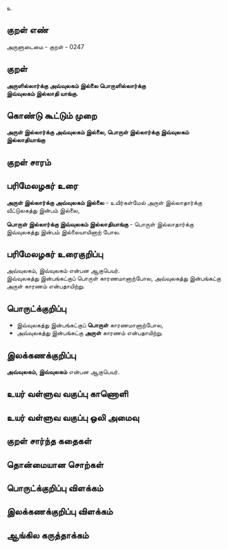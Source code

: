 உ

## குறள் எண் 

அருளுடைமை - குறள் - 0247  

## குறள் 

**அருளில்லார்க்கு அவ்வுலகம் இல்லை பொருளில்லார்க்கு  
இவ்வுலகம் இல்லாதி யாங்கு.**

## கொண்டு கூட்டும் முறை

**அருள் இல்லார்க்கு அவ்வுலகம் இல்லை, பொருள் இல்லார்க்கு இவ்வுலகம் இல்லாதியாங்கு**  

## குறள் சாரம் 


## பரிமேலழகர் உரை

**அருள் இல்லார்க்கு அவ்வுலகம் இல்லை** - உயிர்கள்மேல் அருள் இல்லாதார்க்கு வீட்டுலகத்து இன்பம் இல்லை,  

**பொருள் இல்லார்க்கு இவ்வுலகம் இல்லாதியாங்கு** - பொருள் இல்லாதார்க்கு இவ்வுலகத்து இன்பம் இல்லையாயினாற் போல.  

## பரிமேலழகர் உரைகுறிப்பு   

அவ்வுலகம், இவ்வுலகம் என்பன ஆகுபெயர்.  
இவ்வுலகத்து இன்பங்கட்குப் பொருள் காரணமானாற்போல, அவ்வுலகத்து இன்பங்கட்கு அருள் காரணம் என்பதாயிற்று.  

## பொருட்க்குறிப்பு 

* இவ்வுலகத்து இன்பங்கட்குப் **பொருள்** காரணமானாற்போல,  
* அவ்வுலகத்து இன்பங்கட்கு **அருள்** காரணம் என்பதாயிற்று.  

## இலக்கணக்குறிப்பு  

**அவ்வுலகம், இவ்வுலகம்** என்பன ஆகுபெயர்.  

## உயர் வள்ளுவ வகுப்பு காணொளி


## உயர் வள்ளுவ வகுப்பு ஒலி அமைவு 

 
## குறள் சார்ந்த கதைகள் 


## தொன்மையான சொற்கள்


## பொருட்க்குறிப்பு விளக்கம்


## இலக்கணக்குறிப்பு விளக்கம்


## ஆங்கில கருத்தாக்கம் 


